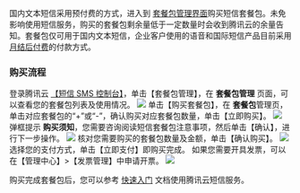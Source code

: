 国内文本短信采用预付费的方式，进入到 [套餐包管理界面](https://console.cloud.tencent.com/smsv2/packageList)购买短信套餐包。未免影响使用短信服务，购买的套餐包剩余量低于一定数量时会收到腾讯云的余量告知。套餐包仅可用于国内文本短信，企业客户使用的语音和国际短信产品目前采用 [月结后付费](https://cloud.tencent.com/document/product/382/9556#3-.E4.BB.98.E6.AC.BE.E6.96.B9.E5.BC.8F)的付款方式。
### 购买流程
登录腾讯云 [【短信 SMS 控制台】](https://console.cloud.tencent.com/smsv2)，单击【套餐包管理】，在 **套餐包管理** 页面，可以查看您的套餐包列表及使用情况。
![](//mc.qcloudimg.com/static/img/93cd255ad84740ae242e931a895c1de3/image.png)
单击【购买套餐包】，在 **套餐包**管理页，单击对应套餐包的“+”或“-”，确认购买对应套餐包数量，单击【立即购买】。
![](//mc.qcloudimg.com/static/img/8854fc48cf66f84a823b099d33278a5c/image.png)
弹框提示 **购买须知**，您需要咨询阅读短信套餐包注意事项，然后单击【确认】，进行下一步操作。
![](//mc.qcloudimg.com/static/img/388eaec37a265b7f94606ed9a36de06a/image.png)
核对您需要购买的套餐包数量及金额，单击【确认购买】。
![](//mc.qcloudimg.com/static/img/f14db5bf719d2f1194cafd0a1900705d/image.png)
选择您的支付方式，单击【立即支付】即购买完成。
如果您需要开具发票，可以在【管理中心】>【发票管理】中申请开票。
![](//mc.qcloudimg.com/static/img/b38cdb7bb4aeedd4cb57526011aceb5f/image.png)

购买完成套餐包后，您可以参考 [快速入门](https://cloud.tencent.com/document/product/382/13445) 文档使用腾讯云短信服务。
